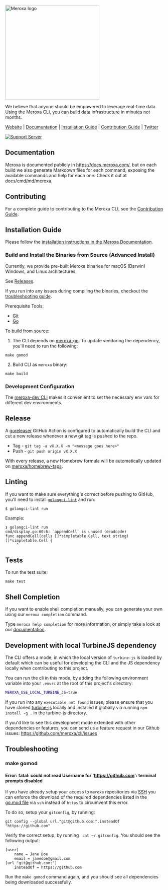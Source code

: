 <p>   
    <a href="https://meroxa.io/" target="_blank">
      <img alt="Meroxa logo" width="300" src="https://meroxa-public-assets.s3.us-east-2.amazonaws.com/meroxa-logo-sticker.svg">
    </a>
    <br>
</p>

We believe that anyone should be empowered to leverage real-time data. Using the Meroxa CLI, you can build data infrastructure in minutes not months.

[Website](https://meroxa.io) |
[Documentation](https://docs.meroxa.com/) |
[Installation Guide](https://docs.meroxa.com/cli/installation-guide) |
[Contribution Guide](CONTRIBUTING.md) |
[Twitter](https://twitter.com/meroxadata)  

[![Support Server](https://img.shields.io/discord/828680256877363200.svg?label=Meroxa%20Community&logo=Discord&colorB=7289da&style=for-the-badge)](https://discord.meroxa.com)


## Documentation

Meroxa is documented publicly in https://docs.meroxa.com/, but on each build we also generate Markdown files for each command, exposing the available commands and help for each one. Check it out at [docs/cmd/md/meroxa](docs/cmd/md/meroxa.md).

## Contributing

For a complete guide to contributing to the Meroxa CLI, see the [Contribution Guide](CONTRIBUTING.md).

## Installation Guide

Please follow the [installation instructions in the Meroxa Documentation](https://docs.meroxa.com/cli/installation-guide).

### Build and Install the Binaries from Source (Advanced Install)

Currently, we provide pre-built Meroxa binaries for macOS (Darwin) Windows, and Linux architectures.

See [Releases](https://github.com/meroxa/cli/releases).

If you run into any issues during compiling the binaries, checkout the [troubleshooting guide](#troubleshooting).

Prerequisite Tools:

* [Git](https://git-scm.com/)
* [Go](https://golang.org/dl/)

To build from source:

1. The CLI depends on [meroxa-go](github.com/meroxa/meroxa-go). To update vendoring the dependency, you'll need to run the following:

```
make gomod
```

2. Build CLI as `meroxa` binary:

```
make build
```

### Development Configuration
The [meroxa-dev CLI](https://github.com/meroxa/meroxa-dev#install) makes it convenient to set the necessary env vars for different dev environments.

## Release

A [goreleaser](https://github.com/goreleaser/goreleaser) GitHub Action is
configured to automatically build the CLI and cut a new release whenever a new
git tag is pushed to the repo.

* Tag - `git tag -a vX.X.X -m "<message goes here>"`
* Push - `git push origin vX.X.X`

With every release, a new Homebrew formula will be automatically updated on [meroxa/homebrew-taps](https://github.com/meroxa/homebrew-taps).

## Linting

If you want to make sure everything's correct before pushing to GitHub, you'll need to install [`golangci-lint`](https://golangci-lint.run/) and run:

```
$ golangci-lint run
```

Example:

```
❯ golangci-lint run
cmd/display.go:60:6: `appendCell` is unused (deadcode)
func appendCell(cells []*simpletable.Cell, text string) []*simpletable.Cell {
     ^
```

## Tests

To run the test suite:

```
make test
```

## Shell Completion

If you want to enable shell completion manually, you can generate your own using our `meroxa completion` command.

Type `meroxa help completion` for more information, or simply take a look at our [documentation](docs/cmd/md/meroxa_completion.md).

## Development with local TurbineJS dependency

The CLI offers a mode, in which the local version of `turbine-js` is loaded by default which can be useful for developing the CLI and the JS dependency locally when contributing to this project.

You can run the cli in this mode, by adding the following environment variable into your `.envrc` at the root of this project's directory:

```bash
MEROXA_USE_LOCAL_TURBINE_JS=true
```

If you run into any `executable not found` issues, please ensure that you have cloned [turbine-js](https://github.com/meroxa/turbine-js) locally and
installed it globally via running `npm install -g .` in the turbine-js directory.

If you'd like to see this development mode extended with other dependencies or features, you can send us a feature request in our Github issues: https://github.com/meroxa/cli/issues

## Troubleshooting

### make gomod

#### Error: fatal: could not read Username for 'https://github.com': terminal prompts disabled

If you have already setup your access to `meroxa` repositories via [SSH](https://docs.github.com/en/github/authenticating-to-github/connecting-to-github-with-ssh)
you can enforce the download of the required dependencies listed in the [go.mod file](https://github.com/meroxa/cli/blob/master/go.mod) via `ssh` instead
of `https` to circumvent this error.

To do so, setup your `gitconfig`, by running:

```
git config --global url."git@github.com:".insteadOf "https://github.com"
```

Verify the correct setup, by running ` cat ~/.gitconfig`. You should see the following output:

```
[user]
	name = Jane Doe
	email = janedoe@gmail.com
[url "git@github.com:"]
	insteadOf = https://github.com
```

Run the `make gomod` command again, and you should see all dependencies being downloaded successfully.
